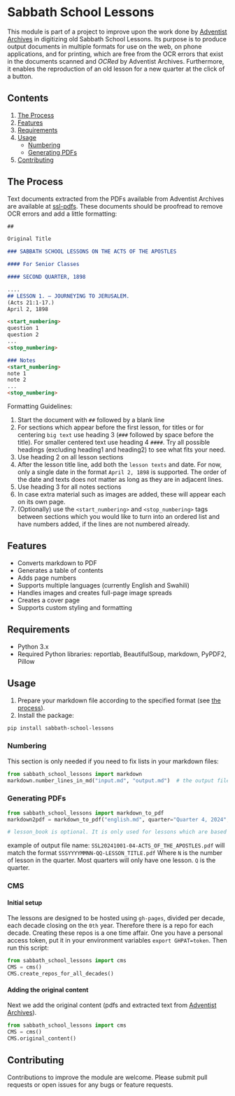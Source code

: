 # Sabbath School Lessons

This module is part of a project to improve upon the work done by [Adventist Archives](https://www.adventistarchives.org/) in digitizing old Sabbath School Lessons. Its purpose is to produce output documents in multiple formats for use on the web, on phone applications, and for printing, which are free from the OCR errors that exist in the documents scanned and *OCRed* by Adventist Archives. Furthermore, it enables the reproduction of an old lesson for a new quarter at the click of a button.

## Contents
1. [The Process](#the-process)
2. [Features](#features)
3. [Requirements](#requirements)
4. [Usage](#usage)
   - [Numbering](#numbering)
   - [Generating PDFs](#generating-pdfs)
5. [Contributing](#contributing)

## The Process

Text documents extracted from the PDFs available from Adventist Archives are available at [ssl-pdfs](https://sslpdfs.gospelsounders.org). These documents should be proofread to remove OCR errors and add a little formatting:

```markdown
##

Original Title

### SABBATH SCHOOL LESSONS ON THE ACTS OF THE APOSTLES

#### For Senior Classes

#### SECOND QUARTER, 1898

....
## LESSON 1. — JOURNEYING TO JERUSALEM.
(Acts 21:1-17.)
April 2, 1898

<start_numbering>
question 1
question 2
...
<stop_numbering>

### Notes
<start_numbering>
note 1
note 2
...
<stop_numbering>
```

Formatting Guidelines:
1. Start the document with `##` followed by a blank line
2. For sections which appear before the first lesson, for titles or for centering `big text` use heading 3 (```###``` followed by space before the title). For smaller centered text use heading 4 `####`. Try all possible headings (excluding heading1 and heading2) to see what fits your need.
3. Use heading 2 on all lesson sections
4. After the lesson title line, add both the `lesson texts` and date. For now, only a single date in the format `April 2, 1898` is supported. The order of the date and texts does not matter as long as they are in adjacent lines.
5. Use heading 3 for all notes sections
6. In case extra material such as images are added, these will appear each on its own page.
7. (Optionally) use the `<start_numbering>` and `<stop_numbering>` tags between sections which you would like to turn into an ordered list and have numbers added, if the lines are not numbered already.

## Features

- Converts markdown to PDF
- Generates a table of contents
- Adds page numbers
- Supports multiple languages (currently English and Swahili)
- Handles images and creates full-page image spreads
- Creates a cover page
- Supports custom styling and formatting

## Requirements

- Python 3.x
- Required Python libraries: reportlab, BeautifulSoup, markdown, PyPDF2, Pillow

## Usage

1. Prepare your markdown file according to the specified format (see [the process](#the-process)).
2. Install the package:

```bash
pip install sabbath-school-lessons
```

### Numbering
This section is only needed if you need to fix lists in your markdown files:

```python
from sabbath_school_lessons import markdown
markdown.number_lines_in_md("input.md", "output.md")  # the output file can be set to be the same as the input
```

### Generating PDFs

```python
from sabbath_school_lessons import markdown_to_pdf
markdown2pdf = markdown_to_pdf("english.md", quarter="Quarter 4, 2024", lesson_title="Acts of the Apostles", start_date="October 5, 2024", lesson_book="Chapters 21:1 - 28:31")

# lesson_book is optional. It is only used for lessons which are based on a book
```

example of output file name: `SSL20241001-04-ACTS_OF_THE_APOSTLES.pdf` will match the format `SSSYYYYMMNN-QQ-LESSON_TITLE.pdf` Where `N` is the number of lesson in the quarter. Most quarters will only have one lesson. `Q` is the quarter.

### CMS
#### Initial setup
The lessons are designed to be hosted using `gh-pages`, divided per decade, each decade closing on the `0th` year. Therefore there is a repo for each decade. Creating these repos is a one time affair. One you have a personal access token, put it in your environment variables `export GHPAT=token`. Then run this script:

```python
from sabbath_school_lessons import cms
CMS = cms()
CMS.create_repos_for_all_decades()
```

#### Adding the original content
Next we add the original content (pdfs and extracted text from [Adventist Archives](https://www.adventistarchives.org/)). 

```python
from sabbath_school_lessons import cms
CMS = cms()
CMS.original_content()
```

## Contributing

Contributions to improve the module are welcome. Please submit pull requests or open issues for any bugs or feature requests.